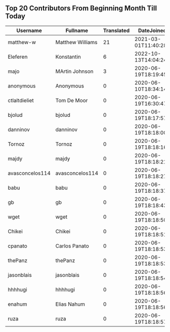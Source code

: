 ## Top 20 Contributors From Beginning Month Till Today ##
|Username|Fullname|Translated|DateJoined|Language|
|--------|--------|----------|----------|-------|
|matthew-w|Matthew Williams|21|2021-03-01T11:40:28.|en_AU|
|Eleferen|Konstantin|6|2022-10-13T14:04:24Z|ru|
|majo|MArtin Johnson|3|2020-06-19T18:19:45Z|sv|
|anonymous|Anonymous|0|2020-06-10T18:34:14.||
|ctlaltdieliet|Tom De Moor|0|2020-06-19T16:30:47Z|nl|
|bjolud|bjolud|0|2020-06-19T18:17:57.||
|danninov|danninov|0|2020-06-19T18:18:00.||
|Tornoz|Tornoz|0|2020-06-19T18:18:16.||
|majdy|majdy|0|2020-06-19T18:18:21.||
|avasconcelos114|avasconcelos114|0|2020-06-19T18:18:27Z||
|babu|babu|0|2020-06-19T18:18:37.||
|gb|gb|0|2020-06-19T18:18:43.||
|wget|wget|0|2020-06-19T18:18:50Z|ro|
|Chikei|Chikei|0|2020-06-19T18:18:51Z|zh_Hant|
|cpanato|Carlos Panato|0|2020-06-19T18:18:53Z||
|thePanz|thePanz|0|2020-06-19T18:18:53Z||
|jasonblais|jasonblais|0|2020-06-19T18:18:54Z||
|hhhhugi|hhhhugi|0|2020-06-19T18:18:56.||
|enahum|Elias  Nahum|0|2020-06-19T18:18:56Z|es|
|ruza|ruza|0|2020-06-19T18:18:57.||
